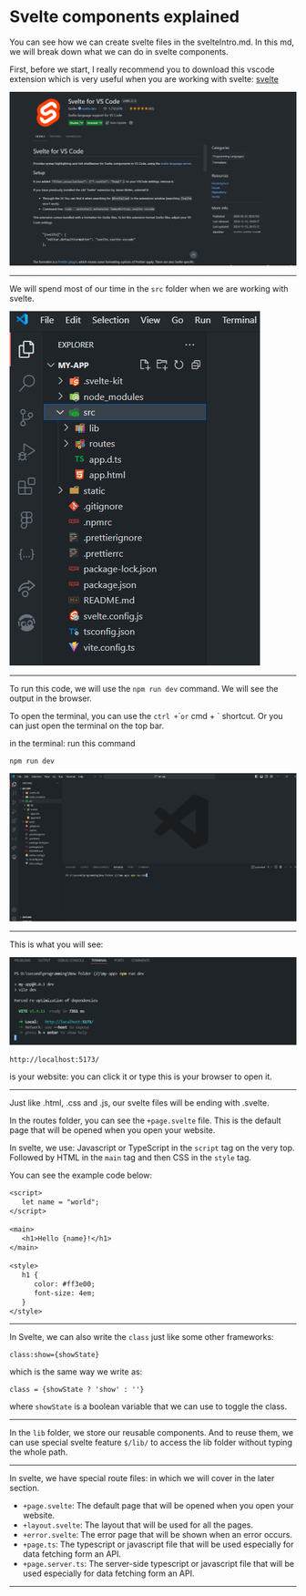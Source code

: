 # Svelte components explained

You can see how we can create svelte files in the svelteIntro.md. In this md, we will break down what we can do in svelte components.

First, before we start, I really recommend you to download this vscode extension which is very useful when you are working with svelte: [svelte](https://marketplace.visualstudio.com/items?itemName=svelte.svelte-vscode)

![extension](images/intoSvelte/extension.png)

___

We will spend most of our time in the `src` folder when we are working with svelte.

![src](images/intoSvelte/src.png)

___

To run this code, we will use the `npm run dev` command. We will see the output in the browser.

To open the terminal, you can use the `ctrl +`\``or` cmd + \` shortcut. Or you can just open the terminal on the top bar.

in the terminal: run this command

```
npm run dev
```

![run](images/intoSvelte/run.png)

___

This is what you will see:

![open](images/intoSvelte/open.png)

```
http://localhost:5173/
```

is your website: you can click it or type this is your browser to open it.

___

Just like .html, .css and .js, our svelte files will be ending with .svelte.

In the routes folder, you can see the `+page.svelte` file. This is the default page that will be opened when you open your website.

In svelte, we use: Javascript or TypeScript in the `script` tag on the very top. Followed by HTML in the `main` tag and then CSS in the `style` tag.

You can see the example code below:

```
<script>
   let name = "world";
</script>

<main>
   <h1>Hello {name}!</h1>
</main>

<style>
   h1 {
      color: #ff3e00;
      font-size: 4em;
   }
</style>
```
___

In Svelte, we can also write the `class` just like some other frameworks: 

```
class:show={showState}
```
which is the same way we write as:
```
class = {showState ? 'show' : ''}
```
where `showState` is a boolean variable that we can use to toggle the class.
___

In the `lib` folder, we store our reusable components. And to reuse them, we can use special svelte feature `$/lib/` to access the lib folder without typing the whole path.

___

In svelte, we have special route files: in which we will cover in the later section.

- `+page.svelte`: The default page that will be opened when you open your website.
- `+layout.svelte`: The layout that will be used for all the pages.
- `+error.svelte`: The error page that will be shown when an error occurs.
- `+page.ts`: The typescript or javascript file that will be used especially for data fetching form an API.
- `+page.server.ts`: The server-side typescript or javascript file that will be used especially for data fetching form an API.
___
